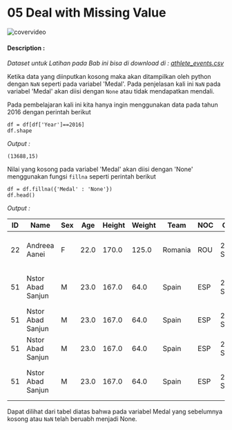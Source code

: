# 05 Deal with Missing Value

![covervideo](http://bit.ly/makeaicovervideo)

#### **Description :**
_Dataset untuk Latihan pada Bab ini bisa di download di : 
[athlete_events.csv](https://drive.google.com/file/d/1M5KLfA9DpVWiKqVQ9bwjFJWcl0yl-9TX/view?usp=sharing)_

Ketika data yang diinputkan kosong maka akan ditampilkan oleh python dengan ```NaN``` seperti pada variabel 'Medal'. Pada penjelasan kali ini ```NaN``` pada variabel 'Medal' akan diisi dengan ```None``` atau tidak mendapatkan mendali. 

Pada pembelajaran kali ini kita hanya ingin menggunakan data pada tahun 2016 dengan perintah berikut
```
df = df[df['Year']==2016]
df.shape
```
*Output :*
```
(13688,15)
```

Nilai yang kosong pada variabel 'Medal' akan diisi dengan 'None' menggunakan fungsi ```fillna``` seperti perintah berikut
```
df = df.fillna({'Medal' : 'None'})
df.head()
```
*Output :*

| ID | Name              | Sex | Age  | Height | Weight | Team    | NOC | Games       | Year | Season | City           | Sport         | Event                                   | Medal |
|----|-------------------|-----|------|--------|--------|---------|-----|-------------|------|--------|----------------|---------------|-----------------------------------------|-------|
| 22 | Andreea Aanei     | F   | 22.0 | 170.0  | 125.0  | Romania | ROU | 2016 Summer | 2016 | Summer | Rio de Janeiro | Weightlifting | Weightlifting Women's Super-Heavyweight | None  |
| 51 | Nstor Abad Sanjun | M   | 23.0 | 167.0  | 64.0   | Spain   | ESP | 2016 Summer | 2016 | Summer | Rio de Janeiro | Gymnastics    | Gymnastics Men's Individual All-Around  | None  |
| 51 | Nstor Abad Sanjun | M   | 23.0 | 167.0  | 64.0   | Spain   | ESP | 2016 Summer | 2016 | Summer | Rio de Janeiro | Gymnastics    | Gymnastics Men's Floor Exercise         | None  |
| 51 | Nstor Abad Sanjun | M   | 23.0 | 167.0  | 64.0   | Spain   | ESP | 2016 Summer | 2016 | Summer | Rio de Janeiro | Gymnastics    | Gymnastics Men's Parallel Bars          | None  |
| 51 | Nstor Abad Sanjun | M   | 23.0 | 167.0  | 64.0   | Spain   | ESP | 2016 Summer | 2016 | Summer | Rio de Janeiro | Gymnastics    | Gymnastics Men's Horizontal Bar         | None  |

Dapat dilihat dari tabel diatas bahwa pada variabel Medal yang sebelumnya kosong atau ```NaN``` telah beruabh menjadi None.